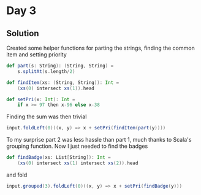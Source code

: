 # Day 3

## Solution

Created some helper functions for parting the strings, finding the common item and setting priority

```scala
def part(s: String): (String, String) =
    s.splitAt(s.length/2)

def findItem(xs: (String, String)): Int =
    (xs(0) intersect xs(1)).head

def setPri(x: Int): Int =
    if x >= 97 then x-96 else x-38
```

Finding the sum was then trivial

```scala
input.foldLeft(0)((x, y) => x + setPri(findItem(part(y))))
```

To my surprise part 2 was less hassle than part 1, much thanks to Scala's grouping function. Now I just needed to find the badges

```scala
def findBadge(xs: List[String]): Int =
    (xs(0) intersect xs(1) intersect xs(2)).head
```

and fold

```scala
input.grouped(3).foldLeft(0)((x, y) => x + setPri(findBadge(y)))
```
